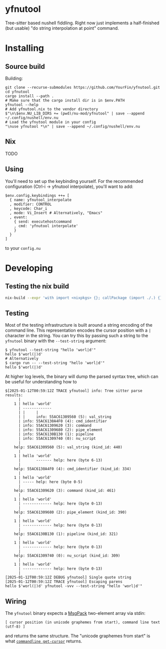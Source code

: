 # yfnutool

Tree-sitter based nushell fiddling. Right now just implements a half-finished (but usable) "do string interpolation at point" command.

# Installing

## Source build
Building:

``` nushell
git clone --recurse-submodules https://github.com/YourFin/yfnutool.git
cd yfnutool
cargo install --path .
# Make sure that the cargo install dir is in $env.PATH
yfnutool --help
# Add yfnutool.nix to the vendor directory
$"\n\$env.NU_LIB_DIRS += (pwd)/nu-mod/yfnutool" | save --append ~/.config/nushell/env.nu
# Load the yfnutool module in your config
"\nuse yfnutool *\n" | save --append ~/.config/nushell/env.nu
```

## Nix

TODO

## Using

You'll need to set up the keybinding yourself. For the recommended configuration (Ctrl-i -> yfnutool interpolate), you'll want to add:

``` nushell
$env.config.keybindings ++= [
  { name: yfnutool_interpolate
  , modifier: CONTROL
  , keycode: Char_i
  , mode: Vi_Insert # Alternatively, "Emacs"
  , event: 
    { send: executehostcommand
    , cmd: 'yfnutool interpolate' 
    } 
  } 
]
```

to your `config.nu`

# Developing
## Testing the nix build

``` sh
nix-build --expr 'with import <nixpkgs> {}; callPackage (import ./.) {}'
```

## Testing

Most of the testing infrastructure is built around a string encoding of the command line. This representation encodes the cursor position with a `|` character in the string. You can try this by passing such a string to the `yfnutool` binary with the `--test-string` argument:

``` text
$ yfnutool --test-string "hello 'worl|d'"
hello $'worl(|)d'
# Alternatively
$ cargo run -- --test-string "hello 'worl|d'"
hello $'worl(|)d'
```

At higher log levels, the binary will dump the parsed syntax tree, which can be useful for understanding how to 

``` text
$[2025-01-12T00:59:12Z TRACE yfnutool] info: Tree sitter parse results:
      |
    1 | hello 'world'
      | -------------
      | |     |
      | |     info: 55AC61309560 (5): val_string
      | info: 55AC6130A4F0 (4): cmd_identifier
      | info: 55AC61309620 (3): command
      | info: 55AC61309680 (2): pipe_element
      | info: 55AC6130B130 (1): pipeline
      | info: 55AC61309740 (0): nu_script
      |
    help: 55AC61309560 (5): val_string (kind_id: 440)
      |
    1 | hello 'world'
      |       ------- help: here (byte 6-13)
      |
    help: 55AC6130A4F0 (4): cmd_identifier (kind_id: 334)
      |
    1 | hello 'world'
      | ----- help: here (byte 0-5)
      |
    help: 55AC61309620 (3): command (kind_id: 461)
      |
    1 | hello 'world'
      | ------------- help: here (byte 0-13)
      |
    help: 55AC61309680 (2): pipe_element (kind_id: 390)
      |
    1 | hello 'world'
      | ------------- help: here (byte 0-13)
      |
    help: 55AC6130B130 (1): pipeline (kind_id: 321)
      |
    1 | hello 'world'
      | ------------- help: here (byte 0-13)
      |
    help: 55AC61309740 (0): nu_script (kind_id: 309)
      |
    1 | hello 'world'
      | ------------- help: here (byte 0-13)
      |
[2025-01-12T00:59:12Z DEBUG yfnutool] Single quote string
[2025-01-12T00:59:12Z TRACE yfnutool] Escaping parens
hello $'worl(|)d' yfnutool -vvv --test-string "hello 'worl|d'"
```

## Wiring

The `yfnutool` binary expects a [MsgPack](https://msgpack.org/) two-element array via stdin:

``` text
[ cursor position (in unicode graphemes from start), command line text (utf-8) ]
```

and returns the same structure. The "unicode graphemes from start" is what [`commandline get-cursor`](https://www.nushell.sh/commands/docs/commandline_get-cursor.html) returns.

